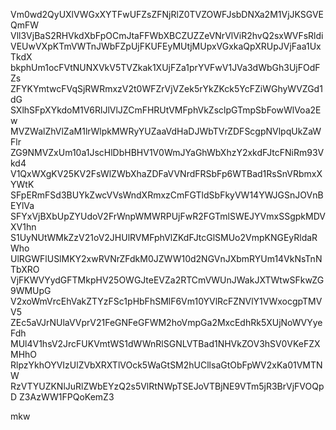 Vm0wd2QyUXlVWGxXYTFwUFZsZFNjRlZ0TVZOWFJsbDNXa2M1VjJKSGVEQmFW
Vll3VjBaS2RHVkdXbFpOCmJtaFFWbXBCZUZZeVNrVlViR2hvQ2sxWVFsRldi
VEUwVXpKTmVWTnJWbFZpUjFKUFEyMUtjMUpxVGxkaQpXRUpJVjFaa1UxTkdX
bkphUm1ocFVtNUNXVkV5TVZkak1XUjFZa1prYVFwV1JVa3dWbGh3UjFOdFZs
ZFYKYmtwcFVqSjRWRmxzV2t0WFZrVjVZek5rYkZKck5YcFZiWGhyWVZGd1dG
SXlhSFpXYkdoM1V6RlJlVlJZCmFHRUtVMFphVkZsclpGTmpSbFowWlVoa2Ew
MVZWalZhVlZaM1lrWlpkMWRyYUZaaVdHaDJWbTVrZDFScgpNVlpqUkZaWFlr
ZG9NMVZxUm10a1JscHlDbHBHV1V0WmJYaGhWbXhzY2xkdFJtcFNiRm93Vkd4
V1QxWXgKV25KV2FsWlZWbXhaZDFaVVNrdFRSbFp6WTBad1RsSnVRbmxXYWtK
SFpERmFSd3BUYkZwcVVsWndXRmxzCmFGTldSbFkyVW14YWJGSnJOVnBEYlVa
SFYxVjBXbUpZYUdoV2FrWnpWMWRPUjFwR2FGTmlSWEJYVmxSSgpkMDVXV1hn
S1UyNUtWMkZzV21oV2JHUlRVMFphVlZKdFJtcGlSMUo2VmpKNGEyRldaRWho
UlRGWFlUSlMKY2xwRVNrZFdkM0JZWW10d2NGVnJXbmRYUm14VkNsTnNTbXRO
VjFKWVYydGFTMkpHV25OWGJteEVZa2RTCmVWUnJWakJXTWtwSFkwZG9WMUpG
V2xoWmVrcEhVakZTYzFSc1pHbFhSMlF6Vm10YVlRcFZNVlY1VWxocgpTMVV5
ZEc5aVJrNUlaVVprV21FeGNFeGFWM2hoVmpGa2MxcEdhRk5XUjNoWVYyeFdh
MUl4V1hsV2JrcFUKVmtWS1dWWnRlSGNLVTBad1NHVkZOV3hSV0VKeFZXMHhO
RlpzYkhOYVIzUlZVbXRXTlVOck5WaGtSM2hUCllsaGtObFpWV2xKa01VMTNW
RzVTYUZKNlJuRlZWbEYzQ2s5VlRtNWpTSEJoVTBjNE9VTm5jR3BrVjFVOQpD
Z3AzWW1FPQoKemZ3

mkw